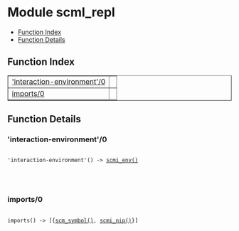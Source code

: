 

# Module scml_repl #
* [Function Index](#index)
* [Function Details](#functions)


<a name="index"></a>

## Function Index ##


<table width="100%" border="1" cellspacing="0" cellpadding="2" summary="function index"><tr><td valign="top"><a href="#interaction-environment-0">'interaction-environment'/0</a></td><td></td></tr><tr><td valign="top"><a href="#imports-0">imports/0</a></td><td></td></tr></table>


<a name="functions"></a>

## Function Details ##

<a name="interaction-environment-0"></a>

### 'interaction-environment'/0 ###


<pre><code>
'interaction-environment'() -&gt; <a href="#type-scmi_env">scmi_env()</a>
</code></pre>

<br></br>



<a name="imports-0"></a>

### imports/0 ###


<pre><code>
imports() -&gt; [{<a href="#type-scm_symbol">scm_symbol()</a>, <a href="#type-scmi_nip">scmi_nip()</a>}]
</code></pre>

<br></br>



